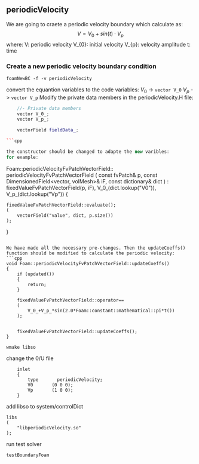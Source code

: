 ## periodicVelocity

We are going to craete a periodic velocity boundary which calculate as:
$$V = V_{0} + sin(t) \cdot V_{p}$$
where:
V: periodic velocity
V_{0}: initial velocity
V_{p}: velocity amplitude
t: time

### Create a new periodic velocity boundary condition

```shell
foamNewBC -f -v periodicVelocity
```

convert the equantion variables to the code variables:
$V_{0}$ -> `vector V_0`
$V_{p}$ -> `vector V_p`
Modify the private data members in the periodicVelocity.H file:
```cpp
    //- Private data members
    vector V_0_;
    vector V_p_;

    vectorField fieldData_;

```cpp

the constructor should be changed to adapte the new varibles:
for example:

```
Foam::periodicVelocityFvPatchVectorField::
periodicVelocityFvPatchVectorField
(
    const fvPatch& p,
    const DimensionedField<vector, volMesh>& iF,
    const dictionary& dict
)
:
    fixedValueFvPatchVectorField(p, iF),
    V_0_(dict.lookup<vector>("V0")),
    V_p_(dict.lookup<vector>("Vp"))
{


    fixedValueFvPatchVectorField::evaluate();
    (
        vectorField("value", dict, p.size())
    );
}

```

We have made all the necessary pre-changes. Then the updateCoeffs() function should be modified to calculate the periodic velocity:
```cpp
void Foam::periodicVelocityFvPatchVectorField::updateCoeffs()
{
    if (updated())
    {
        return;
    }

    fixedValueFvPatchVectorField::operator==
    (
        V_0_+V_p_*sin(2.0*Foam::constant::mathematical::pi*t())
    );


    fixedValueFvPatchVectorField::updateCoeffs();
}
```        

```
wmake libso
```

change the 0/U file
```
    inlet
    {
        type       periodicVelocity;
        V0       (0 0 0);
        Vp       (1 0 0);
    }
```

add libso to system/controlDict
```
libs
(
    "libperiodicVelocity.so"
);
```

run test solver
```
testBoundaryFoam
```
